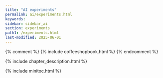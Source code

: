 ```yaml
---
title: "AI experiments"
permalink: ai/experiments.html
keywords:
sidebar: sidebar_ai
section: experiments
path1: /experiments.html
last-modified: 2025-06-01
---
```


{% comment %}
{% include coffeeshopbook.html %}
{% endcomment %}

{% include chapter_description.html %}

{% include minitoc.html %}